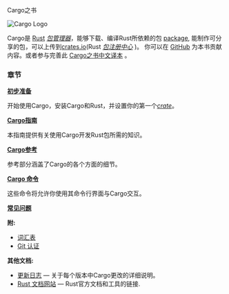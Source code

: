 Cargo之书

![Cargo Logo](images/Cargo-Logo-Small.png)

Cargo是 [Rust] [*包管理器*][def-package-manager]，能够下载、编译Rust所依赖的包 [package][def-package],
能制作可分享的包，可以上传到[crates.io](Rust [*包注册中心*][def-package-registry] )。 
你可以在 [GitHub] 为本书贡献内容。或者参与完善此 [Cargo之书中文译本][CargoCnBook] 。


### 章节

**[初步准备](getting-started/index.md)**

开始使用Cargo，安装Cargo和Rust，并设置你的第一个[*crate*][def-crate]。

**[Cargo指南](guide/index.md)**

本指南提供有关使用Cargo开发Rust包所需的知识。

**[Cargo参考](reference/index.md)**

参考部分涵盖了Cargo的各个方面的细节。

**[Cargo 命令](commands/index.md)**

这些命令将允许你使用其命令行界面与Cargo交互。

**[常见问题](faq.md)**

**附:**
* [词汇表](appendix/glossary.md)
* [Git 认证](appendix/git-authentication.md)

**其他文档:**
* [更新日志](https://github.com/rust-lang/cargo/blob/master/CHANGELOG.md) —
  关于每个版本中Cargo更改的详细说明。
* [Rust 文档网站](https://doc.rust-lang.org/) —
  Rust官方文档和工具的链接.

[def-crate]:            ./appendix/glossary.md#crate            '"crate" (glossary entry)'
[def-package]:          ./appendix/glossary.md#package          '"package" (glossary entry)'
[def-package-manager]:  ./appendix/glossary.md#package-manager  '"package manager" (glossary entry)'
[def-package-registry]: ./appendix/glossary.md#package-registry '"package registry" (glossary entry)'
[rust]: https://www.rust-lang.org/
[crates.io]: https://crates.io/
[GitHub]: https://github.com/rust-lang/cargo/tree/master/src/doc
[CargoCnBook]: https://github.com/VectorWorkshopBaoErJie/CargoDocTranslate
